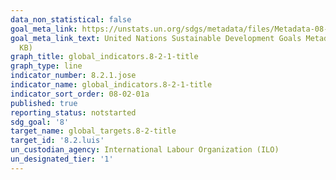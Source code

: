 ```yaml
---
data_non_statistical: false
goal_meta_link: https://unstats.un.org/sdgs/metadata/files/Metadata-08-02-01.pdf
goal_meta_link_text: United Nations Sustainable Development Goals Metadata (PDF 384
  KB)
graph_title: global_indicators.8-2-1-title
graph_type: line
indicator_number: 8.2.1.jose
indicator_name: global_indicators.8-2-1-title
indicator_sort_order: 08-02-01a
published: true
reporting_status: notstarted
sdg_goal: '8'
target_name: global_targets.8-2-title
target_id: '8.2.luis'
un_custodian_agency: International Labour Organization (ILO)
un_designated_tier: '1'
---
```

